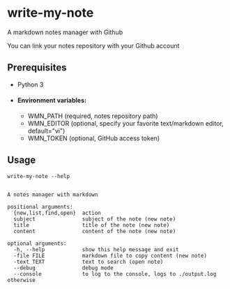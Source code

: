# write-my-note
A markdown notes manager with Github

You can link your notes repository with your Github account
## Prerequisites
- Python 3
- #### Environment variables:
    - WMN_PATH (required, notes repository path)
    - WMN_EDITOR (optional, specify your favorite text/markdown editor, default="vi")
    - WMN_TOKEN (optional, GitHub access token)
## Usage
```
write-my-note --help


A notes manager with markdown

positional arguments:
  {new,list,find,open}  action
  subject               subject of the note (new note)
  title                 title of the note (new note)
  content               content of the note (new note)

optional arguments:
  -h, --help            show this help message and exit
  -file FILE            markdown file to copy content (new note)
  -text TEXT            text to search (open note)
  --debug               debug mode
  --console             to log to the console, logs to ./output.log otherwise
```
